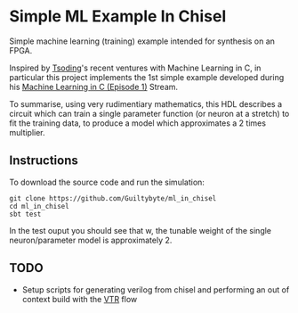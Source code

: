 Simple ML Example In Chisel
=======================

Simple machine learning (training) example intended for synthesis on an FPGA.
  
Inspired by [Tsoding](https://www.youtube.com/@TsodingDaily)'s recent ventures with Machine Learning
in C, in particular this project implements the 1st simple example developed during
his [Machine Learning in C (Episode 1)](https://www.youtube.com/watch?v=PGSba51aRYU&t=1309s) Stream.


To summarise, using very rudimentiary mathematics, this HDL describes a circuit which
can train a single parameter function (or neuron at a stretch) to fit the training data,
to produce a model which approximates a 2 times multiplier.

## Instructions
To download the source code and run the simulation:

```
git clone https://github.com/Guiltybyte/ml_in_chisel
cd ml_in_chisel
sbt test
```

In the test ouput you should see that w, the tunable weight of the single neuron/parameter model is approximately 2.


## TODO
- Setup scripts for generating verilog from chisel and performing an out of context build with the [VTR](https://verilogtorouting.org/) flow

